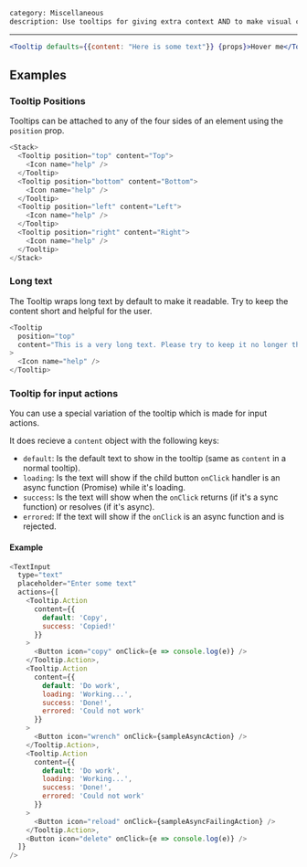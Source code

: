 ```meta
category: Miscellaneous
description: Use tooltips for giving extra context AND to make visual cues accessible
```

---

```jsx
<Tooltip defaults={{content: "Here is some text"}} {props}>Hover me</Tooltip>
```

## Examples

### Tooltip Positions

Tooltips can be attached to any of the four sides of an element using the `position` prop.

```js
<Stack>
  <Tooltip position="top" content="Top">
    <Icon name="help" />
  </Tooltip>
  <Tooltip position="bottom" content="Bottom">
    <Icon name="help" />
  </Tooltip>
  <Tooltip position="left" content="Left">
    <Icon name="help" />
  </Tooltip>
  <Tooltip position="right" content="Right">
    <Icon name="help" />
  </Tooltip>
</Stack>
```

### Long text

The Tooltip wraps long text by default to make it readable. Try to keep the content short and helpful for the user.

```js
<Tooltip
  position="top"
  content="This is a very long text. Please try to keep it no longer than 4 lines. The tooltip should be a short and helpful text."
>
  <Icon name="help" />
</Tooltip>
```

### Tooltip for input actions

You can use a special variation of the tooltip which is made for input actions.

It does recieve a `content` object with the following keys:

- `default`: Is the default text to show in the tooltip (same as `content` in a normal tooltip).
- `loading`: Is the text will show if the child button `onClick` handler is an async function (Promise) while it's loading.
- `success`: Is the text will show when the `onClick` returns (if it's a sync function) or resolves (if it's async).
- `errored`: If the text will show if the `onClick` is an async function and is rejected.

#### Example

```js
<TextInput
  type="text"
  placeholder="Enter some text"
  actions={[
    <Tooltip.Action
      content={{
        default: 'Copy',
        success: 'Copied!'
      }}
    >
      <Button icon="copy" onClick={e => console.log(e)} />
    </Tooltip.Action>,
    <Tooltip.Action
      content={{
        default: 'Do work',
        loading: 'Working...',
        success: 'Done!',
        errored: 'Could not work'
      }}
    >
      <Button icon="wrench" onClick={sampleAsyncAction} />
    </Tooltip.Action>,
    <Tooltip.Action
      content={{
        default: 'Do work',
        loading: 'Working...',
        success: 'Done!',
        errored: 'Could not work'
      }}
    >
      <Button icon="reload" onClick={sampleAsyncFailingAction} />
    </Tooltip.Action>,
    <Button icon="delete" onClick={e => console.log(e)} />
  ]}
/>
```
